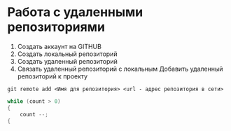 # **Работа с удаленными репозиториями**
1. Создать аккаунт на GITHUB
2. Создать локальный репозиторий
3. Создать удаленный репозиторий
4. Связать удаленный репозиторий с локальным
Добавить удаленный репозиторий к проекту
```
git remote add <Имя для репозитория> <url - адрес репозитория в сети>
```
```C#
while (count > 0)
{
    count --;
{
```
